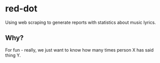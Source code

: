 # red-dot
Using web scraping to generate reports with statistics about music lyrics.

## Why? 
For fun - really, we just want to know how many times person X has said thing Y.  
